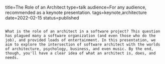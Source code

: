 title=The Role of an Architect
type=talk
audience=For any audience, recommended as a keynote presentation.
tags=keynote,architecture
date=2022-02-15
status=published
~~~~~~

What is the role of an architect in a software project? This question has plagued many a software organization (and even those who do the job), and provided loads of entertainment. In this presentation, we aim to explore the intersection of software architect with the worlds of architecture, psychology, business, and even music. By the end, though, you'll have a clear idea of what an architect is, does, and needs.
    
